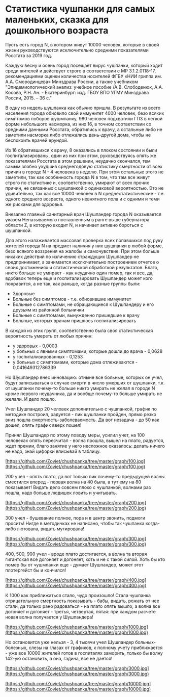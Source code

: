 # Статистика чушпанки для самых маленьких, сказка для дошкольного возраста

Пусть есть город N, в котором живут 10000 человек, которые в своей жизни руководствуются исключительно средними показателями Росстата за 2019 год. 

Каждую весну и осень город посещает вирус чушпанки, который ходит среди жителей и действует строго в соответствии с МР 3.1.2.0118-17, рекомендациями оценки количества носителей ФГБУ «НИИ гриппа им. А.А. Смородинцева» Минздрава России, а также учебником "Эпидемиологический анализ: учебное пособие /А.В. Слободенюк, А.А. Косова, Р.Н. Ан. - Екатеринбург: изд. ГБОУ ВПО УГМУ Минздрава России, 2015. – 36 с."

В одну из недель шушпанка как обычно пришла. В результате из всего населения города обновило свой иммунитет 4000 человек, безо всяких симптомов поборов шушмпанку, 980 человек подхватили ГПЗ в легкой форме небольшого насморка, из них 16, в точном соответствии со средними данными Росстата, обратились к врачу, а остальные либо не заметили насморка либо отлежались день-другой дома, чтобы не беспокоить врачей ерундой. 

Из 16 обратившихся к врачу, 8 оказались в плохом состоянии и были госпитализированы, один из них при этом, руководствуясь опять же показателями Росстата в этом решении, неудачно скончался, тем самым злобно ухудшив среднегодовую статистику смертности от всех причин в городе N - 4 человека в неделю. При этом остальные этого не заметили, так как особенность города N в том, что там все живут строго по статистике и, соответственно, умирают от всех прочих причин, не связанных с шушпанкой с одинаковой вероятностью. Это не удивительно, так как все 10000 человек в N среднестатистические - т.е. одного среднего возраста, одного невнятного пола и с одними и теми же рисками для здоровья. 

Внезапно главный санитарный врач Шушпандер города N оказывается указом Неназываемого поставленным в ранге выше губернатора области Z, в которую входит N, и начинает активно бороться с шушпанкой. 

Для этого налаживается массовая проверка всех попавшихся под руку жителей города N на предмет наличия у них шушпанки в любой форме, безо всякого воззрения на жалобы и самочувствие. При этом больше никаких действий по изличению страждущих Шушпандер не предпринимает, а занимается исключительно построением отчетов о своих достижениях и статистической обработкой результатов. Благо, никто больше не умирает - как неудачно один помер, так и все, да, вдобавок теперь еще и госпитализировать Шушпандер может кого понравится, а не так, как раньше, когда разные группы были:

- Здоровые
- Больные без симптомов - т.е. обновившие иммунитет
- Больные с симптомами, не обращающиеся к Шушпандеру и его друзьям из районной больнички
- Больные с симптомами, вынужденно пришедшие к врачу
- Больные, которых врачам пришлось госпитализировать

В каждой из этих групп, соответственно была своя статистическая вероятность умереть от любых причин:

- у здоровых - 0,0003
- у больных с явными симптомами, которые дошли до врача - 0,0628
- у госпитализированных - 0,1253
- у  больных с симптомами, которые дома отлеживаются - 0,041649312786339

Но Шушпандер внес инновацию: отныне все больные, которых он учел, будут записываться в случае смерти в число умерших от шушпанки, т.к. от шушпанки почему-то больше никто умирать не желал в городе N кроме первого неудачника, да и вообще почему-то больше умирать не желали. И дело пошло. 

Учел Шушпандер 20 человек дополнительно с чушпанкой, график по методике построил, радуется - пик шушпанки пройден, прямо резко вниз пошла смертность-заболеваемость. Да вот незадача - до 50 как дошел, опять график вверх пошел! 

Принял Шушпандер по этому поводу меры, усилил учет, на 100 человеках опять пересчитал - волна прошла, вышел на плато, радуется, ждет премии, благо занятие у него несложное оказалось: делать ничего не надо, знай цифорки вписывай в таблицу. 

[https://github.com/Zoviet/chushpanka/tree/master/graph/100.jpg](https://github.com/Zoviet/chushpanka/tree/master/graph/100.jpg)

200 учел - опять плато, да вот только пик почему-то предыдущей волны сместился вперед - первая волна на 40 была, а тут ему на 80 показывает! Видать дело совсем плохо с чушпанкой, волнами раз пошла, надо больше людишек ловить и учитывать. 

[https://github.com/Zoviet/chushpanka/tree/master/graph/200.jpg](https://github.com/Zoviet/chushpanka/tree/master/graph/200.jpg)

300 учел - бушевание полное, пора и в центр звонить, подмоги просить! Нигде в методичках не написано, чтобы так чушпанка когда-либо лютовала, видать мутировала! 

[https://github.com/Zoviet/chushpanka/tree/master/graph/300.jpg](https://github.com/Zoviet/chushpanka/tree/master/graph/300.jpg)

400, 500, 900 учел - вроде плато достигается, а волна та вторая гигантская все догоняет и догоняет, хоть и не с такой силой. Хоть бы кто помер бы от чушмпанки еще - думает Шушпандер, может этот плотергейст бы и кончился! 

[https://github.com/Zoviet/chushpanka/tree/master/graph/400.jpg](https://github.com/Zoviet/chushpanka/tree/master/graph/400.jpg)

К 1000 как приближаться стало, чудо произошло! Стала чушпанка отрицательную смертность показывать - бабы, видать, рожать от нее стали, да только рано радоваться - на плато опять вышло, а волна все догоняет и догоняет - третья, четвертая, пятая: при каждом расчете новая волна получается у Шушпандера!

[https://github.com/Zoviet/chushpanka/tree/master/graph/1000.jpg](https://github.com/Zoviet/chushpanka/tree/master/graph/1000.jpg)

Но остановится уже нельзя - 3, 4 тысячи учел Шушпандер больных-болезных, слезы на глазах от графиков, к полному учету приближается - уже все 10000 жителей готов в госпиталях заморить, только бы волну 142-ую остановить, а она, гадина, все не дается! 

[https://github.com/Zoviet/chushpanka/tree/master/graph/3000.jpg](https://github.com/Zoviet/chushpanka/tree/master/graph/3000.jpg)

[https://github.com/Zoviet/chushpanka/tree/master/graph/10000.jpg](https://github.com/Zoviet/chushpanka/tree/master/graph/10000.jpg)












